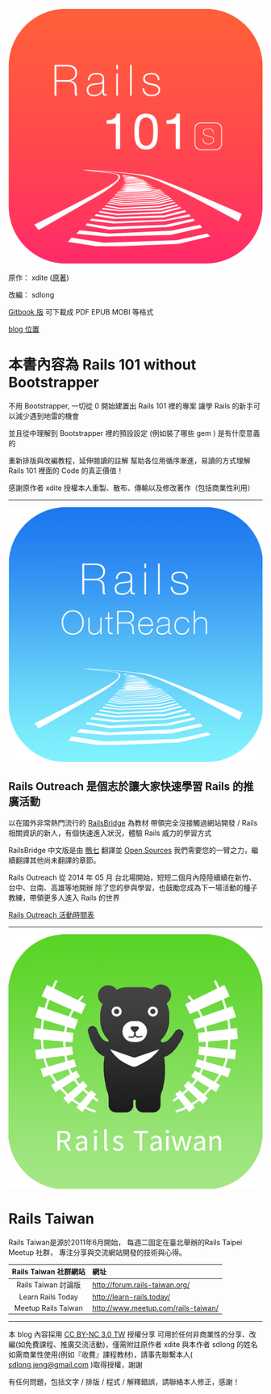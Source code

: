 ![rails101s](public/rails101s.png)

原作： xdite  ([原著](http://rails-101.logdown.com/))

改編： sdlong

[Gitbook 版](https://www.gitbook.io/book/sdlong/rails101s) 可下載成 PDF EPUB MOBI 等格式

[blog 位置](http://rails101s.logdown.com/)

# 本書內容為 Rails 101 without Bootstrapper

不用 Bootstrapper, 一切從 0 開始建置出 Rails 101 裡的專案
讓學 Rails 的新手可以減少遇到地雷的機會

並且從中理解到 Bootstrapper 裡的預設設定
(例如裝了哪些 gem ) 是有什麼意義的

重新排版與改編教程，延伸閱讀的註解
幫助各位用循序漸進，易讀的方式理解
Rails 101 裡面的 Code 的真正價值！

感謝原作者 xdite 授權本人重製、散布、傳輸以及修改著作（包括商業性利用）



---


![Rails Outreach](public/rails_outreach_icon.png)

## Rails Outreach 是個志於讓大家快速學習 Rails 的推廣活動

以在國外非常熱門流行的 [RailsBridge](http://zh-tw.railsbridge.org/docs/) 為教材
帶領完全沒接觸過網站開發 / Rails 相關資訊的新人，有個快速進入狀況，體驗 Rails 威力的學習方式

RailsBridge 中文版是由 [鴨七](http://blog.yorkxin.org/) 翻譯並 [Open Sources](https://github.com/rails-taiwan/railsbridge-docs)
我們需要您的一臂之力，繼續翻譯其他尚未翻譯的章節。

Rails Outreach 從 2014 年 05 月 台北場開始，短短二個月內陸陸續續在新竹、台中、台南、高雄等地開辦
除了您的參與學習，也鼓勵您成為下一場活動的種子教練，帶領更多人進入 Rails 的世界

[Rails Outreach 活動時間表](http://learn-rails.today/workshops)

---

![Rails Taiwan](public/rails-taiwan.png)

# Rails Taiwan

Rails Taiwan是源於2011年6月開始，
每週二固定在臺北舉辦的Rails Taipei Meetup 社群，
專注分享與交流網站開發的技術與心得。

| Rails Taiwan 社群網站  | 網址 |
| :-----------------: | :----------------------------------- |
| Rails Taiwan 討論版 | http://forum.rails-taiwan.org/       |
| Learn Rails Today   | http://learn-rails.today/           |
| Meetup Rails Taiwan | http://www.meetup.com/rails-taiwan/ |





---

本 blog 內容採用 [CC BY-NC 3.0 TW](http://creativecommons.org/licenses/by-nc/3.0/tw/) 授權分享
可用於任何非商業性的分享、改編(如免費課程、推廣交流活動)，僅需附註原作者 xdite 與本作者 sdlong 的姓名
如需商業性使用(例如『收費』課程教材)，請事先聯繫本人( sdlong.jeng@gmail.com )取得授權，謝謝

有任何問題，包括文字 / 排版 / 程式 / 解釋錯誤，請聯絡本人修正，感謝！